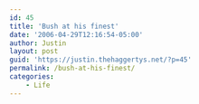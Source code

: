 ```yaml
---
id: 45
title: 'Bush at his finest'
date: '2006-04-29T12:16:54-05:00'
author: Justin
layout: post
guid: 'https://justin.thehaggertys.net/?p=45'
permalink: /bush-at-his-finest/
categories:
    - Life
---
```


<object height="350" width="425"><param name="movie" value="https://www.youtube.com/v/t7tTT7ty7D0"></param><embed height="350" src="https://www.youtube.com/v/t7tTT7ty7D0" type="application/x-shockwave-flash" width="425"></embed></object>